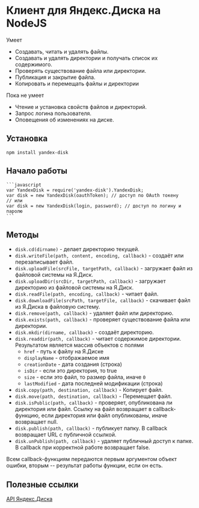 # Клиент для Яндекс.Диска на NodeJS

Умеет

* Создавать, читать и удалять файлы.
* Создавать и удалять директории и получать список их содержимого.
* Проверять существование файла или директории.
* Публикация и закрытие файла.
* Копировать и перемещать файлы и директории

Пока не умеет

* Чтение и установка свойств файлов и директорий.
* Запрос логина пользователя.
* Оповещения об изменениях на диске.

## Установка

    npm install yandex-disk

## Начало работы

    ```javascript
    var YandexDisk = require('yandex-disk').YandexDisk;
    var disk = new YandexDisk(oauthToken); // доступ по OAuth токену
    // или
    var disk = new YandexDisk(login, password); // доступ по логину и паролю
    ```

## Методы

* `disk.cd(dirname)` - делает директорию текущей.
* `disk.writeFile(path, content, encoding, callback)` - создаёт или перезаписывает файл.
* `disk.uploadFile(srcFile, targetPath, callback)` - загружает файл из файловой системы на Я.Диск.
* `disk.uploadDir(srcDir, targetPath, callback)` - загружает директорию из файловой системы на Я.Диск.
* `disk.readFile(path, encoding, callback)` - читает файл.
* `disk.downloadFile(srcPath, targetFile, callback)` - скачивает файл из Я.Диска в файловую систему.
* `disk.remove(path, callback)` - удаляет файл или директорию.
* `disk.exists(path, callback)` - проверяет существование файла или директории.
* `disk.mkdir(dirname, callback)` - создаёт директорию.
* `disk.readdir(path, callback)` - читает содержимое директории. Результатом является массив объектов с полями
    * `href` - путь к файлу на Я.Диске
    * `displayName` - отображаемое имя
    * `creationDate` - дата создания (строка)
    * `isDir` - если это директория, то true
    * `size` - если это файл, то размер файла, иначе `0`
    * `lastModified` - дата последней модификации (строка)
* `disk.copy(path, destination, callback)` - Копирует файл.
* `disk.move(path, destination, callback)` - Перемещает файл.
* `disk.isPublic(path, callback)` - проверяет, опубликована ли директория или файл. Ссылку на файл возвращает в callback-функцию, если директория или файл опубликованы, иначе возвращает null.
* `disk.publish(path, callback)` - публикует папку. В callback возвращает URL с публичной ссылкой.
* `disk.unPublish(path, callback)` - удаляет публичный доступ к папке. В callback при корректной работе возвращает false.

Всем callback-функциям передаются первым аргументом объект ошибки, вторым -- результат работы функции, если он есть.

## Полезные ссылки

[API Яндекс.Диска](http://api.yandex.ru/disk/)
